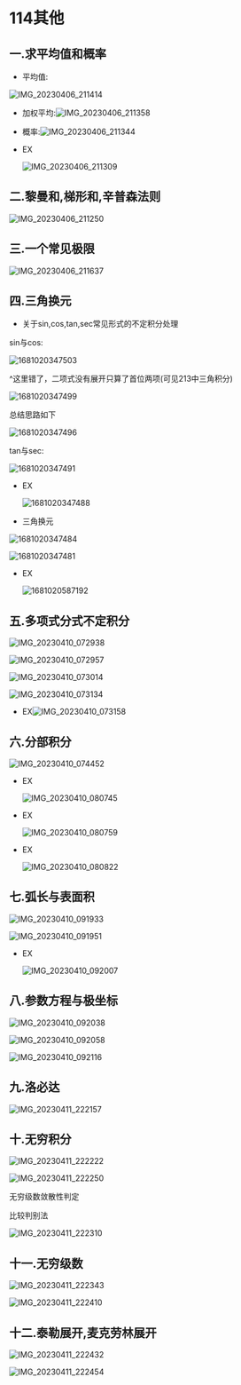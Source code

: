 #  114其他

## 一.求平均值和概率 

* 平均值:

![IMG_20230406_211414](assets/IMG_20230406_211414.jpg)

* 加权平均:![IMG_20230406_211358](assets/IMG_20230406_211358.jpg)

* 概率:![IMG_20230406_211344](assets/IMG_20230406_211344.jpg)

* EX

  ![IMG_20230406_211309](assets/IMG_20230406_211309.jpg)

## 二.黎曼和,梯形和,辛普森法则

![IMG_20230406_211250](assets/IMG_20230406_211250.jpg)

## 三.一个常见极限

![IMG_20230406_211637](assets/IMG_20230406_211637.jpg)

## 四.三角换元

* 关于sin,cos,tan,sec常见形式的不定积分处理

sin与cos:

![1681020347503](assets/1681020347503.jpg)

^这里错了，二项式没有展开只算了首位两项(可见213中三角积分)

![1681020347499](assets/1681020347499.jpg)

总结思路如下

![1681020347496](assets/1681020347496.jpg)

tan与sec:

![1681020347491](assets/1681020347491.jpg)

* EX

  ![1681020347488](assets/1681020347488.jpg)

* 三角换元

![1681020347484](assets/1681020347484.jpg)

![1681020347481](assets/1681020347481.jpg)

* EX

  ![1681020587192](assets/1681020587192.jpg)

## 五.多项式分式不定积分

![IMG_20230410_072938](assets/IMG_20230410_072938.jpg)

![IMG_20230410_072957](assets/IMG_20230410_072957.jpg)

![IMG_20230410_073014](assets/IMG_20230410_073014.jpg)

![IMG_20230410_073134](assets/IMG_20230410_073134.jpg)

* EX![IMG_20230410_073158](assets/IMG_20230410_073158.jpg)

## 六.分部积分

![IMG_20230410_074452](assets/IMG_20230410_074452.jpg)

* EX

  ![IMG_20230410_080745](assets/IMG_20230410_080745.jpg)
  
* EX

  ![IMG_20230410_080759](assets/IMG_20230410_080759.jpg)

* EX

  ![IMG_20230410_080822](assets/IMG_20230410_080822.jpg)

## 七.弧长与表面积

![IMG_20230410_091933](assets/IMG_20230410_091933.jpg)

![IMG_20230410_091951](assets/IMG_20230410_091951.jpg)

* EX

  ![IMG_20230410_092007](assets/IMG_20230410_092007.jpg)

## 八.参数方程与极坐标

![IMG_20230410_092038](assets/IMG_20230410_092038.jpg)

![IMG_20230410_092058](assets/IMG_20230410_092058.jpg)

![IMG_20230410_092116](assets/IMG_20230410_092116.jpg)

## 九.洛必达

![IMG_20230411_222157](assets/IMG_20230411_222157.jpg)

## 十.无穷积分

![IMG_20230411_222222](assets/IMG_20230411_222222.jpg)

![IMG_20230411_222250](assets/IMG_20230411_222250.jpg)

无穷级数敛散性判定

比较判别法

![IMG_20230411_222310](assets/IMG_20230411_222310.jpg)

## 十一.无穷级数

![IMG_20230411_222343](assets/IMG_20230411_222343.jpg)

![IMG_20230411_222410](assets/IMG_20230411_222410.jpg)

## 十二.泰勒展开,麦克劳林展开

![IMG_20230411_222432](assets/IMG_20230411_222432.jpg)

![IMG_20230411_222454](assets/IMG_20230411_222454.jpg)
